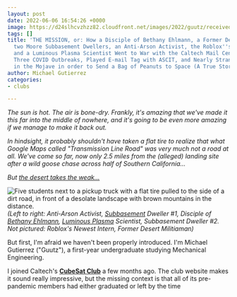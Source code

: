 ```yaml
---
layout: post
date: 2022-06-06 16:54:26 +0000
image: https://d24slhcvzhzz82.cloudfront.net/images/2022/guutz/received_565903071542655.jpeg
tags: []
title: 'THE MISSION, or: How a Disciple of Bethany Ehlmann, a Former Desert Militiaman,
  two Moore Subbasement Dwellers, an Anti-Arson Activist, the Roblox''s Newest Intern,
  and a Luminous Plasma Scientist Went to War with the Caltech Mail Center, Survived
  Three COVID Outbreaks, Played E-mail Tag with ASCIT, and Nearly Stranded Themselves
  in the Mojave in order to Send a Bag of Peanuts to Space (A True Story).'
author: Michael Gutierrez
categories:
- clubs

---
```

_The sun is hot. The air is bone-dry. Frankly, it's amazing that we've made it this far into the middle of nowhere, and it's going to be even more amazing if we manage to make it back out._

_In hindsight, it probably shouldn't have taken a flat tire to realize that what Google Maps called "Transmission Line Road" was very much not a road at all. We've come so far, now only 2.5 miles from the (alleged) landing site after a wild goose chase across half of Southern California..._

_But_ [_the desert takes the weak..._](https://twitter.com/secretsofdune/status/1425866472354631683)

![Five students next to a pickup truck with a flat tire pulled to the side of a dirt road, in front of a desolate landscape with brown mountains in the distance.](https://d24slhcvzhzz82.cloudfront.net/images/2022/guutz/received_565903071542655.jpeg "The desert takes the weak.")_(Left to right: Anti-Arson Activist,_ [_Subbasement_](https://www.caltech.edu/about/news/nanofabrication-courses-axel-scherer-aph150) _Dweller #1, Disciple of_ [_Bethany Ehlmann_](http://www.ehlmann.caltech.edu/index.html)_,_ [_Luminous Plasma_](https://www.nasa.gov/topics/universe/features/firefly.html) _Scientist, Subbasement Dweller #2. Not pictured: Roblox's Newest Intern, Former Desert Militiaman)_

But first, I'm afraid we haven't been properly introduced. I'm Michael Gutierrez ("Guutz"), a first-year undergraduate studying Mechanical Engineering.

I joined Caltech's [**CubeSat Club**](https://smallsats.caltech.edu/) a few months ago. The club website makes it sound really impressive, but the missing context is that all of its pre-pandemic members had either graduated or left by the time
